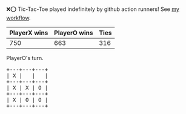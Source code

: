:x::o: Tic-Tac-Toe played indefinitely by github action runners! See [my workflow](.github/workflows/play.yaml).

|PlayerX wins|PlayerO wins|Ties|
|-|-|-|
|750|663|316|

PlayerO's turn.

<pre>
+---+---+---+
| X |   |   |
+---+---+---+
| X | X | O |
+---+---+---+
| X | O | O |
+---+---+---+
</pre>